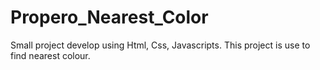 # Propero_Nearest_Color
Small project develop using Html, Css, Javascripts. This project is use to find nearest colour.

